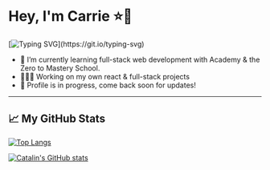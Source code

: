 
<h1>Hey, I'm Carrie ⭐🦄</h1>

[![Typing SVG](https://readme-typing-svg.herokuapp.com/?color=F7B23F&lines=Welcome+to+my+GitHub;Trainee+software+engingeer;Pleasure+to+meet+you;)](https://git.io/typing-svg)

- 🌱 I’m currently learning full-stack web development with Academy & the Zero to Mastery School. 
- 👩🏽‍💻 Working on my own react & full-stack projects
- 💬 Profile is in progress, come back soon for updates!

---

## &#x1f4c8; My GitHub Stats

[![Top Langs](https://github-readme-stats.vercel.app/api/top-langs/?username=carrieannroh&hide=java,html,css&theme=radical)](https://github.com/anuraghazra/github-readme-stats)

[![Catalin's GitHub stats](https://github-readme-stats.vercel.app/api?username=carrieannroh&theme=radical)](https://github.com/anuraghazra/github-readme-stats)



<!--
**carrieannroh/carrieannroh** is a ✨ _special_ ✨ repository because its `README.md` (this file) appears on your GitHub profile.

- 📚 Check out what I'm reading <a href="https://www.goodreads.com/user/show/14706902-carrie-roberts">here</a>

Here are some ideas to get you started:

- 🔭 I’m currently working on ...
- 🌱 I’m currently learning ...
- 👯 I’m looking to collaborate on ...
- 🤔 I’m looking for help with ...
- 💬 Ask me about ...
- 📫 How to reach me: ...
- 😄 Pronouns: ...
- ⚡ Fun fact: ...
-->
